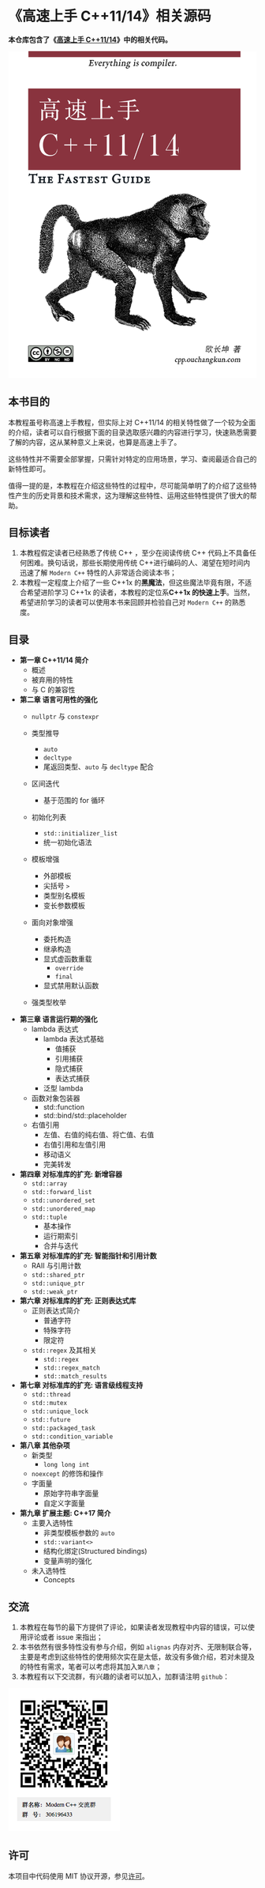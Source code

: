 《高速上手 C++11/14》相关源码
====

**本仓库包含了《[高速上手 C++11/14](http://cpp.ouchangkun.com)》中的相关代码。**

![](./oreilly-cover.jpg)

本书目的
-- 

本教程虽号称高速上手教程，但实际上对 C++11/14 的相关特性做了一个较为全面的介绍，读者可以自行根据下面的目录选取感兴趣的内容进行学习，快速熟悉需要了解的内容，这从某种意义上来说，也算是高速上手了。

这些特性并不需要全部掌握，只需针对特定的应用场景，学习、查阅最适合自己的新特性即可。

值得一提的是，本教程在介绍这些特性的过程中，尽可能简单明了的介绍了这些特性产生的历史背景和技术需求，这为理解这些特性、运用这些特性提供了很大的帮助。

目标读者
--

1. 本教程假定读者已经熟悉了传统 C++ ，至少在阅读传统 C++ 代码上不具备任何困难。换句话说，那些长期使用传统 C++进行编码的人、渴望在短时间内迅速了解 `Modern C++` 特性的人非常适合阅读本书；
2. 本教程一定程度上介绍了一些 C++1x 的**黑魔法**，但这些魔法毕竟有限，不适合希望进阶学习 C++1x 的读者，本教程的定位系**C++1x 的快速上手**。当然，希望进阶学习的读者可以使用本书来回顾并检验自己对 `Modern C++` 的熟悉度。

目录
--
- **第一章 C++11/14 简介**
    + 概述
    + 被弃用的特性
    + 与 C 的兼容性
- **第二章 语言可用性的强化**
    + `nullptr` 与 `constexpr`
    + 类型推导
        + `auto`
        + `decltype`
        + 尾返回类型、`auto` 与 `decltype` 配合

        <!--+ decltype(auto) (C++14)-->

    + 区间迭代
        + 基于范围的 for 循环
    + 初始化列表
        + `std::initializer_list`
        + 统一初始化语法
    + 模板增强
        + 外部模板
        + 尖括号 `>` 
        + 类型别名模板
        + 变长参数模板
    + 面向对象增强
        + 委托构造
        + 继承构造
        + 显式虚函数重载
            + `override`
            + `final`
        + 显式禁用默认函数
    + 强类型枚举
- **第三章 语言运行期的强化**
    + lambda 表达式
        + lambda 表达式基础
            + 值捕获
            + 引用捕获
            + 隐式捕获
            + 表达式捕获
        + 泛型 lambda
    + 函数对象包装器
        + std::function
        + std::bind/std::placeholder
    + 右值引用
        + 左值、右值的纯右值、将亡值、右值
        + 右值引用和左值引用
        + 移动语义
        + 完美转发
- **第四章 对标准库的扩充: 新增容器**
    + `std::array`
    + `std::forward_list`
    + `std::unordered_set`
    + `std::unordered_map`
    + `std::tuple`
        + 基本操作
        + 运行期索引
        + 合并与迭代
- **第五章 对标准库的扩充: 智能指针和引用计数**
    + RAII 与引用计数
    + `std::shared_ptr`
    + `std::unique_ptr`
    + `std::weak_ptr`
- **第六章 对标准库的扩充: 正则表达式库**
    + 正则表达式简介
        + 普通字符
        + 特殊字符
        + 限定符
    + `std::regex` 及其相关
        + `std::regex`
        + `std::regex_match`
        + `std::match_results`
- **第七章 对标准库的扩充: 语言级线程支持**
    + `std::thread`
    + `std::mutex`
    + `std::unique_lock`
    + `std::future`
    + `std::packaged_task`
    + `std::condition_variable`
- **第八章 其他杂项**
    + 新类型
        + `long long int`
    + `noexcept` 的修饰和操作
    + 字面量
        + 原始字符串字面量
        + 自定义字面量
- **第九章 扩展主题: C++17 简介**
    + 主要入选特性
        + 非类型模板参数的 `auto` 
        + `std::variant<>`
        + 结构化绑定(Structured bindings)
        + 变量声明的强化
    + 未入选特性
        + Concepts

## 交流

1. 本教程在每节的最下方提供了评论，如果读者发现教程中内容的错误，可以使用评论或者 issue 
来指出；
2. 本书依然有很多特性没有参与介绍，例如 `alignas` 内存对齐、无限制联合等，主要是考虑到这些特性的使用频次实在是太低，故没有多做介绍，若对未提及的特性有需求，笔者可以考虑将其加入`第八章`；
3. 本教程有以下交流群，有兴趣的读者可以加入，加群请注明 `github`：

![](./qq-group.png)

## 许可

本项目中代码使用 MIT 协议开源，参见[许可](./LICENSE)。
